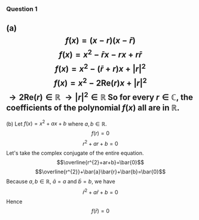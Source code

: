 ### Question 1

(a)
$$f(x)=(x-r)(x-\bar{r})$$
$$f(x)=x^{2}-\bar{r}x-rx+r \bar{r}$$
$$f(x)=x^{2}-(\bar{r}+r)x+|r|^{2}$$
$$f(x)=x^{2}-2\text{Re}(r)x+|r|^{2}$$
$\rightarrow 2\text{Re}(r) \in \mathbb{R}$
$\rightarrow |r|^{2}\in \mathbb{R}$
So for every $r \in \mathbb{C}$, the coefficients of the polynomial $f(x)$ all are in $\mathbb{R}$.
---
(b)
Let $f(x)=x^{2}+ax+b$ where $a,b \in \mathbb{R}$.
$$f(r)=0$$
$$r^{2}+ar+b=0$$
Let's take the complex conjugate of the entire equation. 
$$\overline{r^{2}+ar+b}=\bar{0}$$
$$\overline{r^{2}}+\bar{a}\bar{r}+\bar{b}=\bar{0}$$
Because $a,b \in \mathbb{R}$, $\bar{a}=a$ and $\bar{b}=b$, we have
$$\bar{r}^{2}+a \bar{r}+b=0$$
Hence$$f(\bar{r})=0$$